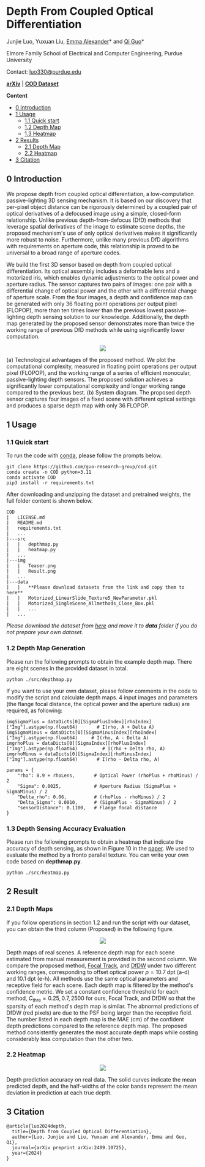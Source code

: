 # Depth From Coupled Optical Differentiation

Junjie Luo, Yuxuan Liu, [Emma Alexander](https://alexander.vision/)* and [Qi Guo](https://qiguo.org)*

Elmore Family School of Electrical and Computer Engineering, Purdue University

Contact: luo330@purdue.edu

<a href="https://arxiv.org/abs/2409.10725" title="arXiv">**arXiv**</a> | <a href="https://purdue0-my.sharepoint.com/:f:/g/personal/luo330_purdue_edu/Eqxeyz0W62FAu7L3buISZ60BY4wrYySyatZmiSCofLhLrA?e=SWUwaS" title="COD Dataset">**COD Dataset**</a>

**Content**

- [0 Introduction](#0-introduction)
- [1 Usage](#1-usage)
  * [1.1 Quick start](#11-quick-start)
  * [1.2 Depth Map](#12-depth-map)
  * [1.3 Heatmap](#13-heatmap)
- [2 Results](#2-results)
  * [2.1 Depth Map](#21-depth-map)
  * [2.2 Heatmap](#22-heatmap)
- [3 Citation](#3-citation)
## 0 Introduction

We propose depth from coupled optical differentiation, a low-computation passive-lighting 3D sensing mechanism. It is based on our discovery that per-pixel object distance can be rigorously determined by a coupled pair of optical derivatives of a defocused image using a simple, closed-form relationship. Unlike previous depth-from-defocus (DfD) methods that leverage spatial derivatives of the image to estimate scene depths, the proposed mechanism's use of only optical derivatives makes it significantly more robust to noise. Furthermore, unlike many previous DfD algorithms with requirements on aperture code, this relationship is proved to be universal to a broad range of aperture codes.

We build the first 3D sensor based on depth from coupled optical differentiation. Its optical assembly includes a deformable lens and a motorized iris, which enables dynamic adjustments to the optical power and aperture radius. The sensor captures two pairs of images: one pair with a differential change of optical power and the other with a differential change of aperture scale. From the four images, a depth and confidence map can be generated with only 36 floating point operations per output pixel (FLOPOP), more than ten times lower than the previous lowest passive-lighting depth sensing solution to our knowledge. Additionally, the depth map generated by the proposed sensor demonstrates more than twice the working range of previous DfD methods while using significantly lower computation.


<p align="center">
  <img src="./img/Teaser.png">
</p>

(a) Technological advantages of the proposed method. We plot the computational complexity, measured in floating point operations per output pixel (FLOPOP), and the working range of a series of efficient monocular, passive-lighting depth sensors. The proposed solution achieves a significantly lower computational complexity and longer working range compared to the previous best. (b) System diagram. The proposed depth sensor captures four images of a fixed scene with different optical settings and produces a sparse depth map with only 36 FLOPOP.

## 1 Usage

### 1.1 Quick start
To run the code with [conda](https://www.anaconda.com/download), please follow the prompts below. 

```
git clone https://github.com/guo-research-group/cod.git
conda create -n COD python=3.11
conda activate COD
pip3 install -r requirements.txt
```

After downloading and unzipping the dataset and pretrained weights, the full folder content is shown below.

```
COD
|   LICENSE.md
|   README.md
|   requirements.txt
|   ...
|---src
|   |   depthmap.py
|   |   heatmap.py
|   ...
|---img
|   |   Teaser.png
|   |   Result.png
|   ...
|---data
|   |   **Please download datasets from the link and copy them to here**
|   |   Motorized_LinearSlide_Texture5_NewParameter.pkl
|   |   Motorized_SingleScene_Allmethods_Close_Box.pkl
|   |   ...
|   ...
```

*Please download the dataset from [here](https://purdue0-my.sharepoint.com/:f:/g/personal/luo330_purdue_edu/Eqxeyz0W62FAu7L3buISZ60BY4wrYySyatZmiSCofLhLrA?e=SWUwaS) and move it to **data** folder if you do not prepare your own dataset.*

### 1.2 Depth Map Generation
Please run the following prompts to obtain the example depth map. There are eight scenes in the provided dataset in total.
```
python ./src/depthmap.py
```
If you want to use your own dataset, please follow comments in the code to modify the script and calculate depth maps. 4 input images and parameters (the flange focal distance, the optical power and the aperture radius) are required, as following:
```
imgSigmaPlus = dataDicts[0][SigmaPlusIndex][rhoIndex]["Img"].astype(np.float64)       # I(rho, A + Delta A)
imgSigmaMinus = dataDicts[0][SigmaMinusIndex][rhoIndex]["Img"].astype(np.float64)     # I(rho, A - Delta A)
imgrhoPlus = dataDicts[0][SigmaIndex][rhoPlusIndex]["Img"].astype(np.float64)         # I(rho + Delta rho, A)
imgrhoMinus = dataDicts[0][SigmaIndex][rhoMinusIndex]["Img"].astype(np.float64)       # I(rho - Delta rho, A)

params = {
    "rho": 8.9 + rhoLens,       # Optical Power (rhoPlus + rhoMinus) / 2
    "Sigma": 0.0025,            # Aperture Radius (SigmaPlus + SigmaMinus) / 2
    "Delta_rho": 0.06,          # (rhoPlus - rhoMinus) / 2
    "Delta_Sigma": 0.0010,      # (SigmaPlus - SigmaMinus) / 2
    "sensorDistance": 0.1100,   # Flange focal distance
}
```
### 1.3 Depth Sensing Accuracy Evaluation
Please run the following prompts to obtain a heatmap that indicate the accuracy of depth sensing, as shown in Figure 10 in the [paper](https://arxiv.org/abs/2409.10725). We used to evaluate the method by a fronto parallel texture. You can write your own code based on **depthmap.py**.
```
python ./src/heatmap.py
```

## 2 Result

### 2.1 Depth Maps

If you follow operations in section 1.2 and run the script with our dataset, you can obtain the third column (Proposed) in the following figure.

<p align="center">
  <img src="./img/Result.png">
</p>

Depth maps of real scenes. A reference depth map for each scene estimated from manual measurement is provided in the second column. We compare the proposed method, [Focal Track](https://vision.seas.harvard.edu/focaltrack/), and [DfDW](https://www.dgp.toronto.edu/WildDFD/) under two different working ranges, corresponding to offset optical power $\rho = 10.7\;\text{dpt}$ (a-d) and $10.1\;\text{dpt}$ (e-h). All methods use the same optical parameters and receptive field for each scene. Each depth map is filtered by the method's confidence metric. We set a constant confidence threshold for each method, $C_{\text{thre}} = 0.25, 0.7, 2500$ for ours, Focal Track, and DfDW so that the sparsity of each method's depth map is similar. The abnormal predictions of DfDW (red pixels) are due to the PSF being larger than the receptive field. The number listed in each depth map is the MAE (cm) of the confident depth predictions compared to the reference depth map. The proposed method consistently generates the most accurate depth maps while costing considerably less computation than the other two.

### 2.2 Heatmap

<p align="center">
  <img src="./img/Heatmap.png">
</p>

Depth prediction accuracy on real data. The solid curves indicate the mean predicted depth, and the half-widths of the color bands represent the mean deviation in prediction at each true depth.

## 3 Citation
```
@article{luo2024depth,
  title={Depth from Coupled Optical Differentiation},
  author={Luo, Junjie and Liu, Yuxuan and Alexander, Emma and Guo, Qi},
  journal={arXiv preprint arXiv:2409.10725},
  year={2024}
}
```